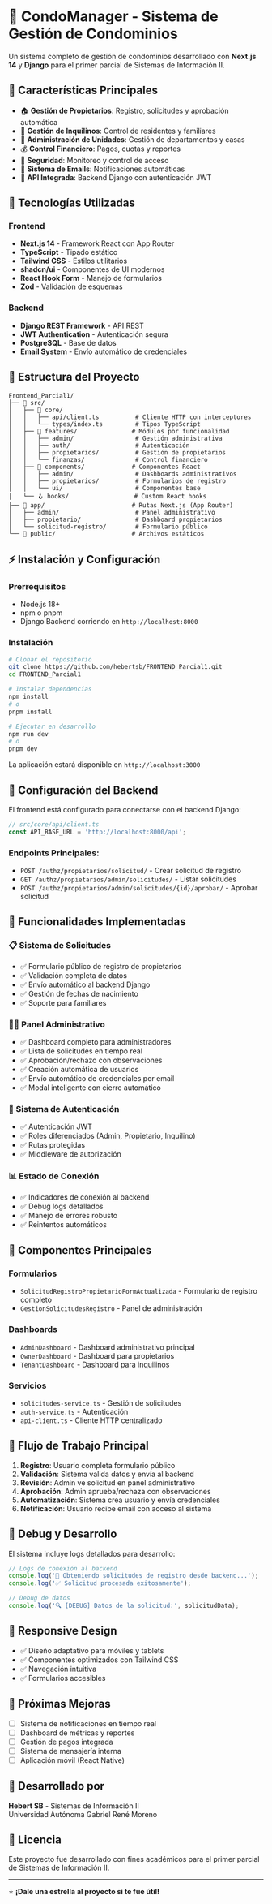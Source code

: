 # 🏢 CondoManager - Sistema de Gestión de Condominios

Un sistema completo de gestión de condominios desarrollado con **Next.js 14** y **Django** para el primer parcial de Sistemas de Información II.

## 🌟 Características Principales

- 🏠 **Gestión de Propietarios**: Registro, solicitudes y aprobación automática
- 👥 **Gestión de Inquilinos**: Control de residentes y familiares
- 🏢 **Administración de Unidades**: Gestión de departamentos y casas
- 💰 **Control Financiero**: Pagos, cuotas y reportes
- 🔐 **Seguridad**: Monitoreo y control de acceso
- 📧 **Sistema de Emails**: Notificaciones automáticas
- 🔄 **API Integrada**: Backend Django con autenticación JWT

## 🚀 Tecnologías Utilizadas

### Frontend
- **Next.js 14** - Framework React con App Router
- **TypeScript** - Tipado estático
- **Tailwind CSS** - Estilos utilitarios
- **shadcn/ui** - Componentes de UI modernos
- **React Hook Form** - Manejo de formularios
- **Zod** - Validación de esquemas

### Backend
- **Django REST Framework** - API REST
- **JWT Authentication** - Autenticación segura
- **PostgreSQL** - Base de datos
- **Email System** - Envío automático de credenciales

## 📁 Estructura del Proyecto

```
Frontend_Parcial1/
├── 📁 src/
│   ├── 🔧 core/
│   │   ├── api/client.ts          # Cliente HTTP con interceptores
│   │   └── types/index.ts         # Tipos TypeScript
│   ├── 🎯 features/               # Módulos por funcionalidad
│   │   ├── admin/                 # Gestión administrativa
│   │   ├── auth/                  # Autenticación
│   │   ├── propietarios/          # Gestión de propietarios
│   │   └── finanzas/              # Control financiero
│   ├── 🧩 components/             # Componentes React
│   │   ├── admin/                 # Dashboards administrativos
│   │   ├── propietarios/          # Formularios de registro
│   │   └── ui/                    # Componentes base
│   └── 🪝 hooks/                  # Custom React hooks
├── 📁 app/                        # Rutas Next.js (App Router)
│   ├── admin/                     # Panel administrativo
│   ├── propietario/               # Dashboard propietarios
│   └── solicitud-registro/        # Formulario público
└── 📁 public/                     # Archivos estáticos
```

## ⚡ Instalación y Configuración

### Prerrequisitos
- Node.js 18+
- npm o pnpm
- Django Backend corriendo en `http://localhost:8000`

### Instalación

```bash
# Clonar el repositorio
git clone https://github.com/hebertsb/FRONTEND_Parcial1.git
cd FRONTEND_Parcial1

# Instalar dependencias
npm install
# o
pnpm install

# Ejecutar en desarrollo
npm run dev
# o
pnpm dev
```

La aplicación estará disponible en `http://localhost:3000`

## 🔧 Configuración del Backend

El frontend está configurado para conectarse con el backend Django:

```typescript
// src/core/api/client.ts
const API_BASE_URL = 'http://localhost:8000/api';
```

### Endpoints Principales:
- `POST /authz/propietarios/solicitud/` - Crear solicitud de registro
- `GET /authz/propietarios/admin/solicitudes/` - Listar solicitudes
- `POST /authz/propietarios/admin/solicitudes/{id}/aprobar/` - Aprobar solicitud

## 🚀 Funcionalidades Implementadas

### 📋 Sistema de Solicitudes
- ✅ Formulario público de registro de propietarios
- ✅ Validación completa de datos
- ✅ Envío automático al backend Django
- ✅ Gestión de fechas de nacimiento
- ✅ Soporte para familiares

### 👨‍💼 Panel Administrativo
- ✅ Dashboard completo para administradores
- ✅ Lista de solicitudes en tiempo real
- ✅ Aprobación/rechazo con observaciones
- ✅ Creación automática de usuarios
- ✅ Envío automático de credenciales por email
- ✅ Modal inteligente con cierre automático

### 🔐 Sistema de Autenticación
- ✅ Autenticación JWT
- ✅ Roles diferenciados (Admin, Propietario, Inquilino)
- ✅ Rutas protegidas
- ✅ Middleware de autorización

### 📊 Estado de Conexión
- ✅ Indicadores de conexión al backend
- ✅ Debug logs detallados
- ✅ Manejo de errores robusto
- ✅ Reintentos automáticos

## 🎨 Componentes Principales

### Formularios
- `SolicitudRegistroPropietarioFormActualizada` - Formulario de registro completo
- `GestionSolicitudesRegistro` - Panel de administración

### Dashboards
- `AdminDashboard` - Dashboard administrativo principal
- `OwnerDashboard` - Dashboard para propietarios
- `TenantDashboard` - Dashboard para inquilinos

### Servicios
- `solicitudes-service.ts` - Gestión de solicitudes
- `auth-service.ts` - Autenticación
- `api-client.ts` - Cliente HTTP centralizado

## 🔄 Flujo de Trabajo Principal

1. **Registro**: Usuario completa formulario público
2. **Validación**: Sistema valida datos y envía al backend
3. **Revisión**: Admin ve solicitud en panel administrativo
4. **Aprobación**: Admin aprueba/rechaza con observaciones
5. **Automatización**: Sistema crea usuario y envía credenciales
6. **Notificación**: Usuario recibe email con acceso al sistema

## 🐛 Debug y Desarrollo

El sistema incluye logs detallados para desarrollo:

```javascript
// Logs de conexión al backend
console.log('🔄 Obteniendo solicitudes de registro desde backend...');
console.log('✅ Solicitud procesada exitosamente');

// Debug de datos
console.log('🔍 [DEBUG] Datos de la solicitud:', solicitudData);
```

## 📱 Responsive Design

- ✅ Diseño adaptativo para móviles y tablets
- ✅ Componentes optimizados con Tailwind CSS
- ✅ Navegación intuitiva
- ✅ Formularios accesibles

## 🔮 Próximas Mejoras

- [ ] Sistema de notificaciones en tiempo real
- [ ] Dashboard de métricas y reportes
- [ ] Gestión de pagos integrada
- [ ] Sistema de mensajería interna
- [ ] Aplicación móvil (React Native)

## 👥 Desarrollado por

**Hebert SB** - Sistemas de Información II  
Universidad Autónoma Gabriel René Moreno

## 📄 Licencia

Este proyecto fue desarrollado con fines académicos para el primer parcial de Sistemas de Información II.

---

⭐ **¡Dale una estrella al proyecto si te fue útil!**